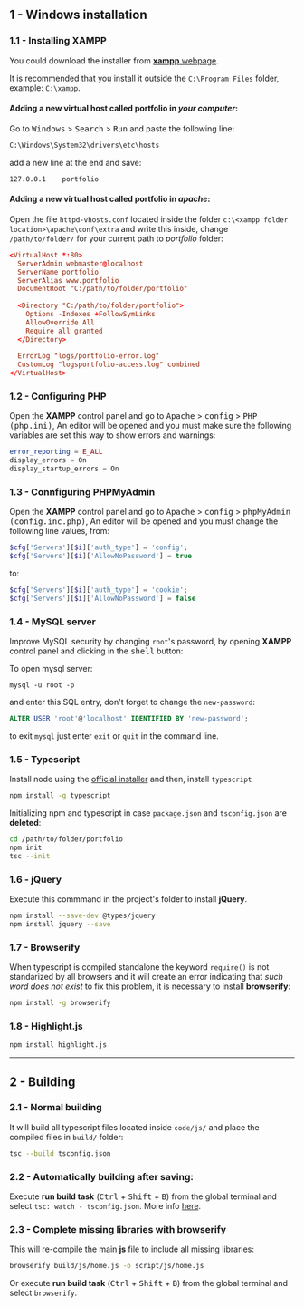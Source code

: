 
## 1 - Windows installation

### 1.1 - Installing XAMPP

You could download the installer from [**xampp** webpage](https://www.apachefriends.org/download.html).

It is recommended that you install it outside the `C:\Program Files` folder, example: `C:\xampp`.


#### Adding a new virtual host called **portfolio** in *your computer*:

Go to <kbd>Windows</kbd> > <kbd>Search</kbd> > <kbd>Run</kbd> and paste the following line:

```bash
C:\Windows\System32\drivers\etc\hosts
```

add a new line at the end and save:

```
127.0.0.1	 portfolio
```

#### Adding a new virtual host called **portfolio** in *apache*:

Open the file `httpd-vhosts.conf` located inside the folder `c:\<xampp folder location>\apache\conf\extra` and write this inside, change `/path/to/folder/` for your current path to _portfolio_ folder:

```conf
<VirtualHost *:80>
  ServerAdmin webmaster@localhost
  ServerName portfolio
  ServerAlias www.portfolio
  DocumentRoot "C:/path/to/folder/portfolio"
  
  <Directory "C:/path/to/folder/portfolio">
    Options -Indexes +FollowSymLinks
    AllowOverride All
    Require all granted
  </Directory>
    
  ErrorLog "logs/portfolio-error.log"
  CustomLog "logsportfolio-access.log" combined
</VirtualHost>
```

### 1.2 - Configuring PHP

Open the **XAMPP** control panel and go to <kbd>Apache</kbd> > <kbd>config</kbd> > <kbd>PHP (php.ini)</kbd>, An editor will be opened and you must make sure the following variables are set this way to show errors and warnings:

```php
error_reporting = E_ALL
display_errors = On
display_startup_errors = On
```

### 1.3 - Connfiguring PHPMyAdmin

Open the **XAMPP** control panel and go to <kbd>Apache</kbd> > <kbd>config</kbd> > <kbd>phpMyAdmin (config.inc.php)</kbd>, An editor will be opened and you must change the following line values, from:

```php
$cfg['Servers'][$i]['auth_type'] = 'config';
$cfg['Servers'][$i]['AllowNoPassword'] = true
```

to:

```php
$cfg['Servers'][$i]['auth_type'] = 'cookie';
$cfg['Servers'][$i]['AllowNoPassword'] = false
```

### 1.4 - MySQL server

Improve MySQL security by changing `root`'s password, by opening **XAMPP** control panel and clicking in the <kbd>shell</kbd> button:

To open mysql server:

```shell
mysql -u root -p
```

and enter this SQL entry, don't forget to change the `new-password`:

```sql
ALTER USER 'root'@'localhost' IDENTIFIED BY 'new-password';
```

to exit `mysql` just enter `exit` or `quit` in the command line.

### 1.5 - Typescript

Install node using the [official installer](https://nodejs.org/en/download/) and then, install `typescript`

```sh
npm install -g typescript
```

Initializing npm and typescript in case `package.json` and `tsconfig.json` are **deleted**:

```sh
cd /path/to/folder/portfolio
npm init
tsc --init
```

### 1.6 - jQuery

Execute this commmand in the project's folder to install **jQuery**.
```sh
npm install --save-dev @types/jquery
npm install jquery --save
```

### 1.7 - Browserify

When typescript is compiled standalone the keyword `require()` is not standarized by all browsers and it will create an error indicating that _such word does not exist_ to fix this problem, it is necessary to install **browserify**:

```sh
npm install -g browserify
```

### 1.8 - Highlight.js

```sh
npm install highlight.js
```

___

## 2 - Building

### 2.1 - Normal building


It will build all typescript files located inside `code/js/` and place the compiled files in `build/` folder:

```sh
tsc --build tsconfig.json
```

### 2.2 - Automatically building after saving:

Execute **run build task** (<kbd>Ctrl</kbd> + <kbd>Shift</kbd> + <kbd>B</kbd>) from the global terminal and select `tsc: watch - tsconfig.json`. More info [here](https://code.visualstudio.com/docs/typescript/typescript-compiling).

### 2.3 - Complete missing libraries with browserify

This will re-compile the main **js** file to include all missing libraries:

```sh
browserify build/js/home.js -o script/js/home.js
```

Or execute **run build task** (<kbd>Ctrl</kbd> + <kbd>Shift</kbd> + <kbd>B</kbd>) from the global terminal and select `browserify`.